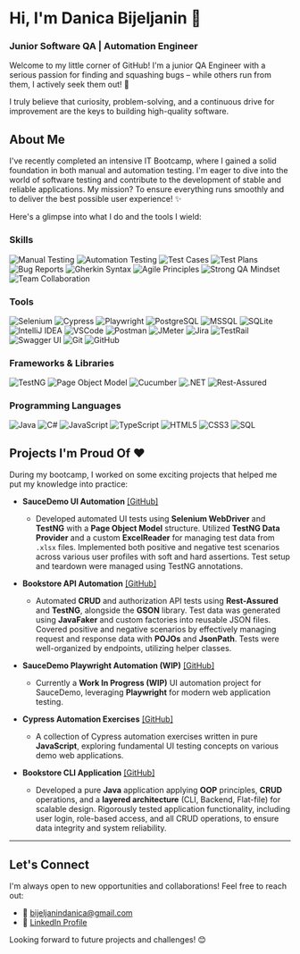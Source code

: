 <h1><strong>Hi, I'm Danica Bijeljanin 👋</strong></h1>
<h3>Junior Software QA | Automation Engineer</h3>

Welcome to my little corner of GitHub! I'm a junior QA Engineer with a serious passion for finding and squashing bugs – while others run from them, I actively seek them out! 🐞

I truly believe that curiosity, problem-solving, and a continuous drive for improvement are the keys to building high-quality software.

## About Me 
I've recently completed an intensive IT Bootcamp, where I gained a solid foundation in both manual and automation testing. I'm eager to dive into the world of software testing and contribute to the development of stable and reliable applications. My mission? To ensure everything runs smoothly and to deliver the best possible user experience! ✨

Here's a glimpse into what I do and the tools I wield:

### **Skills**
![Manual Testing](https://img.shields.io/badge/Manual_Testing-28A745?style=for-the-badge)
![Automation Testing](https://img.shields.io/badge/Automation_Testing-007ACC?style=for-the-badge)
![Test Cases](https://img.shields.io/badge/Test_Cases-6C757D?style=for-the-badge)
![Test Plans](https://img.shields.io/badge/Test_Plans-6C757D?style=for-the-badge)
![Bug Reports](https://img.shields.io/badge/Bug_Reports-DC3545?style=for-the-badge)
![Gherkin Syntax](https://img.shields.io/badge/Gherkin_Syntax-20C997?style=for-the-badge)
![Agile Principles](https://img.shields.io/badge/Agile_Principles-FD7E14?style=for-the-badge)
![Strong QA Mindset](https://img.shields.io/badge/QA_Mindset-6F42C1?style=for-the-badge)
![Team Collaboration](https://img.shields.io/badge/Team_Collaboration-17A2B8?style=for-the-badge)
### **Tools**
![Selenium](https://img.shields.io/badge/Selenium-43B02A?style=for-the-badge&logo=selenium&logoColor=white)
![Cypress](https://img.shields.io/badge/Cypress-17202C?style=for-the-badge&logo=cypress&logoColor=white)
![Playwright](https://img.shields.io/badge/Playwright-2196F3?style=for-the-badge&logo=playwright&logoColor=white)
![PostgreSQL](https://img.shields.io/badge/PostgreSQL-336791?style=for-the-badge&logo=postgresql&logoColor=white)
![MSSQL](https://img.shields.io/badge/Microsoft_SQL_Server-CC2927?style=for-the-badge&logo=microsoft-sql-server&logoColor=white)
![SQLite](https://img.shields.io/badge/SQLite-07405E?style=for-the-badge&logo=sqlite&logoColor=white)
![IntelliJ IDEA](https://img.shields.io/badge/IntelliJ_IDEA-000000?style=for-the-badge&logo=intellij-idea&logoColor=white)
![VSCode](https://img.shields.io/badge/VSCode-007ACC?style=for-the-badge&logo=visual-studio-code&logoColor=white)
![Postman](https://img.shields.io/badge/Postman-FF6C37?style=for-the-badge&logo=postman&logoColor=white)
![JMeter](https://img.shields.io/badge/JMeter-E56B0F?style=for-the-badge&logo=apachejmeter&logoColor=white)
![Jira](https://img.shields.io/badge/Jira-0052CC?style=for-the-badge&logo=jira&logoColor=white)
![TestRail](https://img.shields.io/badge/TestRail-40507B?style=for-the-badge)
![Swagger UI](https://img.shields.io/badge/Swagger_UI-85EA2D?style=for-the-badge&logo=swagger&logoColor=black)
![Git](https://img.shields.io/badge/Git-F05032?style=for-the-badge&logo=git&logoColor=white)
![GitHub](https://img.shields.io/badge/GitHub-181717?style=for-the-badge&logo=github&logoColor=white)

### **Frameworks & Libraries**
![TestNG](https://img.shields.io/badge/TestNG-B22222?style=for-the-badge&logo=testng&logoColor=white)
![Page Object Model](https://img.shields.io/badge/Page_Object_Model-586E7B?style=for-the-badge)
![Cucumber](https://img.shields.io/badge/Cucumber-207E2E?style=for-the-badge&logo=cucumber&logoColor=white)
![.NET](https://img.shields.io/badge/.NET-512BD4?style=for-the-badge&logo=dotnet&logoColor=white)
![Rest-Assured](https://img.shields.io/badge/Rest_Assured-6A5ACD?style=for-the-badge)

### **Programming Languages**
![Java](https://img.shields.io/badge/Java-007396?style=for-the-badge&logo=java&logoColor=white)
![C#](https://img.shields.io/badge/C%23-239120?style=for-the-badge&logo=c-sharp&logoColor=white)
![JavaScript](https://img.shields.io/badge/JavaScript-F7DF1E?style=for-the-badge&logo=javascript&logoColor=black)
![TypeScript](https://img.shields.io/badge/TypeScript-3178C6?style=for-the-badge&logo=typescript&logoColor=white)
![HTML5](https://img.shields.io/badge/HTML5-E34F26?style=for-the-badge&logo=html5&logoColor=white)
![CSS3](https://img.shields.io/badge/CSS3-1572B6?style=for-the-badge&logo=css3&logoColor=white)
![SQL](https://img.shields.io/badge/SQL-4479A1?style=for-the-badge&logo=postgresql&logoColor=white)


## Projects I'm Proud Of ❤️

During my bootcamp, I worked on some exciting projects that helped me put my knowledge into practice:
* **SauceDemo UI Automation** [[GitHub]](https://github.com/etoile-venus/SaucedemoUIAutomation)
    * Developed automated UI tests using **Selenium WebDriver** and **TestNG** with a **Page Object Model** structure. Utilized **TestNG Data Provider** and a custom **ExcelReader** for managing test data from `.xlsx` files. Implemented both positive and negative test scenarios across various user profiles with soft and hard assertions. Test setup and teardown were managed using TestNG annotations.

* **Bookstore API Automation** [[GitHub]](https://github.com/etoile-venus/BookStoreApiAutomation)
    * Automated **CRUD** and authorization API tests using **Rest-Assured** and **TestNG**, alongside the **GSON** library. Test data was generated using **JavaFaker** and custom factories into reusable JSON files. Covered positive and negative scenarios by effectively managing request and response data with **POJOs** and **JsonPath**. Tests were well-organized by endpoints, utilizing helper classes.

* **SauceDemo Playwright Automation (WIP)** [[GitHub]](https://github.com/etoile-venus/Saucedemo-Playwright)
    * Currently a **Work In Progress (WIP)** UI automation project for SauceDemo, leveraging **Playwright** for modern web application testing.

* **Cypress Automation Exercises** [[GitHub]](https://github.com/etoile-venus/CypressPractice)
    * A collection of Cypress automation exercises written in pure **JavaScript**, exploring fundamental UI testing concepts on various demo web applications.
      
* **Bookstore CLI Application** [[GitHub]](https://github.com/etoile-venus/BookstoreApp)
    * Developed a pure **Java** application applying **OOP** principles, **CRUD** operations, and a **layered architecture** (CLI, Backend, Flat-file) for scalable design. Rigorously tested application functionality, including user login, role-based access, and all CRUD operations, to ensure data integrity and system reliability.
---
  
## Let's Connect

I'm always open to new opportunities and collaborations! Feel free to reach out:

* 📧 bijeljanindanica@gmail.com  
* 💼 [LinkedIn Profile](https://www.linkedin.com/in/danicabijeljanin)

Looking forward to future projects and challenges! 😊
